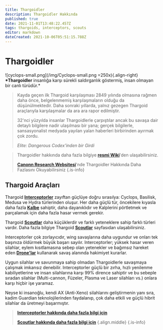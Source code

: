 ```yaml
---
title: Thargoidler
description: Thargoidler Hakkında
published: true
date: 2021-11-01T13:48:22.457Z
tags: thargoids, interceptors, scouts
editor: markdown
dateCreated: 2021-10-06T05:51:15.788Z
---
```


# Thargoidler

![cyclops-small.png](/img/Cyclops-small.png =250x){.align-right} **\*Thargoidler** insanlığa karşı sürekli saldırganlık göstermiş, insan olmayan bir canlı türüdür.\*

> Kayda geçen ilk Thargoid karşılaşması 2849 yılında olmasına rağmen daha önce, belgelenmemiş karşılaşmaların olduğu da düşünülmektedir. Daha sonraki yıllarda, yalnız gezegen Thargoid araçlarıyla karşılaşmalar da ara ara rapor edilmiştir.
>
> 32'nci yüzyılda insanlar Thargoidlerle çarpıştılar ancak bu savaşa dair detaylı bilgilere nadir ulaşılması bir yana; gerçek bilgilerle, sansasyonalist medyada yayılan yalan haberleri birbirinden ayırmak çok zordu.
>
> _Elite: Dangerous Codex'inden bir Girdi_

> Thargoidler hakkında daha fazla bilgiye [**resmi Wiki**](https://elite-dangerous.fandom.com/wiki/Thargoid)'den ulaşabilirsiniz.
>
> [**Canonn Research Websitesi**](https://canonn.science/codex/xeno-technology/)'nde Thargoidler Hakkında Daha Fazlasını Okuyabilirsiniz
> {.is-info}

## Thargoid Araçları

Thargoid [**Interceptorler**](/tr/interceptors) zayıftan güçlüye doğru sırasılya: Cyclops, Basilisk, Medusa ve Hydra türlerinden oluşur. Her daha güçlü tür, öncekilere kıyasla daha fazla [**Kalbe**](/tr/hearts) sahiptir, daha dayanıklıdır ve Kalplerini pörtletmek ve parçalamak için daha fazla hasar vermek gerekir.

Thargoid [**Scoutlar**](/tr/scouts) daha küçüklerdir ve farklı yeteneklere sahip farklı türleri vardır. Daha fazla bilgiye Thargoid [**Scoutlar**](/tr/scouts) sayfasıdan ulaşabilirsiniz.

Interceptorler çok zorlayıcıdır, wing savaşlarına daha uygundur ve onları tek başınıza öldürmek büyük başarı sayılır. Interceptorler; yüksek hasar veren silahlar, eylem kısıtlamasına sebep olan yetenekler ve bağımsız hareket eden [**Drone'lar**](/tr/thargon-swarms) kullanarak savaş alanında hakimiyet kurarlar.

Uygun silahlar ve savunmaya sahip olmadan Thargoidlerle savaşmaya çalışmak imkansız denebilir. Interceptorler güçlü bir zırha, hızlı yenilenme kabiliyetlerine ve insan silahlarına karşı 99% dirence sahiptir ve bu sebeple sıradan silahlar (Multi-cannon, Füzeler, Plasma ve Laser silahları vs.) onlara karşı hiçbir işe yaramaz.

Neyse ki insanoğlu, kendi AX (Anti-Xeno) silahlarını geliştirmenin yanı sıra, kadim Guardian teknolojilerinden faydalanıp, çok daha etkili ve güçlü hibrit silahlar da üretmeyi başarmıştır.

> [**Interceptorler hakkında daha fazla bilgi için**](/tr/interceptors)
>
> [**Scoutlar hakkında daha fazla bilgi için**](/tr/scouts) {.align.middle}
> {.is-info}
